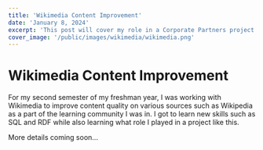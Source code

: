 ```yaml
---
title: 'Wikimedia Content Improvement'
date: 'January 8, 2024'
excerpt: 'This post will cover my role in a Corporate Partners project from the Data Mine'
cover_image: '/public/images/wikimedia/wikimedia.png'
---
```


# Wikimedia Content Improvement

For my second semester of my freshman year, I was working with Wikimedia to improve content quality on various sources such as Wikipedia as a part of the learning community I was in.  I got to learn new skills such as SQL and RDF while also learning what role I played in a project like this.

More details coming soon...
